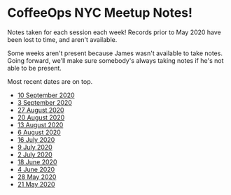 # CoffeeOps NYC Meetup Notes!

Notes taken for each session each week! Records prior to May 2020 have been lost to time, and aren't available.

Some weeks aren't present because James wasn't available to take notes. Going forward, we'll make sure somebody's always taking notes if he's not able to be present.

Most recent dates are on top.

* [10 September 2020](2020.09.10.md)
* [3 September 2020](2020.09.03.md)
* [27 August 2020](2020.08.27.md)
* [20 August 2020](2020.08.20.md)
* [13 August 2020](2020.08.13.md)
* [6 August 2020](2020.08.06.md)
* [16 July 2020](2020.07.16.md)
* [9 July 2020](2020.07.09.md)
* [2 July 2020](2020.07.02.md)
* [18 June 2020](2020.06.18.md)
* [4 June 2020](2020.06.04.md)
* [28 May 2020](2020.05.28.md)
* [21 May 2020](2020.05.21.md)

